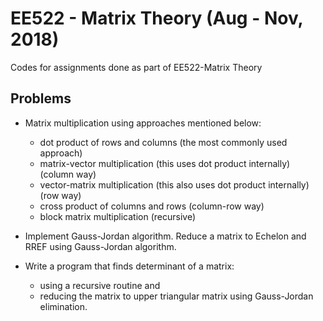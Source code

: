# EE522 - Matrix Theory (Aug - Nov, 2018)
Codes for assignments done as part of EE522-Matrix Theory

## Problems

-  Matrix multiplication using approaches mentioned below:
   - dot product of rows and columns (the most commonly used approach)
   - matrix-vector multiplication (this uses dot product internally) (column way)
   - vector-matrix multiplication (this also uses dot product internally) (row way)
   - cross product of columns and rows (column-row way)
   - block matrix multiplication (recursive)
   
-  Implement Gauss-Jordan algorithm. Reduce a matrix to Echelon and RREF using Gauss-Jordan algorithm.

-  Write a program that finds determinant of a matrix:
   - using a recursive routine and 
   - reducing the matrix to upper triangular matrix using Gauss-Jordan elimination.
  


